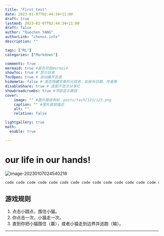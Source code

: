 ```yaml
---
title: "First_test"
date: 2023-01-07T02:44:34+11:00
draft: true
lastmod: 2023-01-07T02:44:34+11:00
draft: false
author: "Quechen YANG"
authorLink: "chenoi.info"
description: ""

tags: ["RL"]
categories: ["Markdown"]

comments: true
mermaid: true #是否开启mermaid
showToc: true # 显示目录
TocOpen: true # 自动展开目录
hidemeta: false # 是否隐藏文章的元信息，如发布日期、作者等
disableShare: true # 底部不显示分享栏
showbreadcrumbs: true #顶部显示路径
cover:
    image: "" #图片路径例如：posts/tech/123/123.png
    caption: "" #图片底部描述
    alt: ""
    relative: false

lightgallery: true
math:
  enable: true

---
```




# our life in our hands!

![image-20230107024540216](https://photosavercn.oss-cn-guangzhou.aliyuncs.com/img/202301070245237.png)

```python
code code code code code code code code code code code code code code code code code code code code code code code code code code code code code code code code code code code code code 
```

游戏规则
---
1. 点击小圆点，围住小猫。
2. 你点击一次，小猫走一次。
3. 直到你把小猫围住（赢），或者小猫走到边界并逃跑（输）。

---

<div align="center">
  <div id="catch-the-cat"></div>
</div>

<script src="//cdn.jsdelivr.net/gh/lewky/lewky.github.io@master/js/catch-the-cat/phaser.min.js"></script>
<script src="//cdn.jsdelivr.net/gh/lewky/lewky.github.io@master/js/catch-the-cat/catch-the-cat.js"></script>
<script defer="defer" src="//cdn.jsdelivr.net/gh/lewky/lewky.github.io@master/js/catch-the-cat/game.js"></script>
